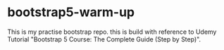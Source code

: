 # bootstrap5-warm-up

This is my practise bootstrap repo. this is build with reference to Udemy Tutorial "Bootstrap 5 Course: The Complete Guide (Step by Step)".
